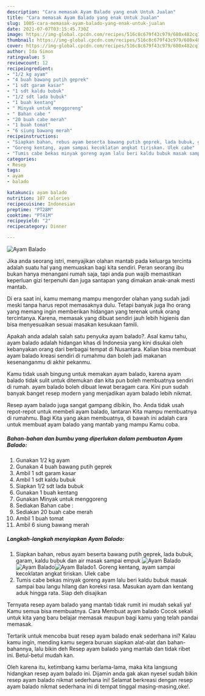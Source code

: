 ```yaml
---
description: "Cara memasak Ayam Balado yang enak Untuk Jualan"
title: "Cara memasak Ayam Balado yang enak Untuk Jualan"
slug: 1005-cara-memasak-ayam-balado-yang-enak-untuk-jualan
date: 2021-07-07T03:15:45.730Z
image: https://img-global.cpcdn.com/recipes/516c8c679f43c979/680x482cq70/ayam-balado-foto-resep-utama.jpg
thumbnail: https://img-global.cpcdn.com/recipes/516c8c679f43c979/680x482cq70/ayam-balado-foto-resep-utama.jpg
cover: https://img-global.cpcdn.com/recipes/516c8c679f43c979/680x482cq70/ayam-balado-foto-resep-utama.jpg
author: Ida Simon
ratingvalue: 5
reviewcount: 12
recipeingredient:
- "1/2 kg ayam"
- "4 buah bawang putih geprek"
- "1 sdt garam kasar"
- "1 sdt kaldu bubuk"
- "1/2 sdt lada bubuk"
- "1 buah kentang"
- " Minyak untuk menggoreng"
- " Bahan cabe "
- "20 buah cabe merah"
- "1 buah tomat"
- "6 siung bawang merah"
recipeinstructions:
- "Siapkan bahan, rebus ayam beserta bawang putih geprek, lada bubuk, garam, kaldu bubuk dan air masak sampai empuk"
- "Goreng kentang, ayam sampai kecoklatan angkat tiriskan. Ulek cabe"
- "Tumis cabe bekas minyak goreng ayam lalu beri kaldu bubuk masak sampai bau langu hilang dan koreksi rasa. Masukan ayam dan kentang aduk hingga rata. Siap deh disajikan"
categories:
- Resep
tags:
- ayam
- balado

katakunci: ayam balado 
nutrition: 107 calories
recipecuisine: Indonesian
preptime: "PT28M"
cooktime: "PT41M"
recipeyield: "2"
recipecategory: Dinner

---
```



![Ayam Balado](https://img-global.cpcdn.com/recipes/516c8c679f43c979/680x482cq70/ayam-balado-foto-resep-utama.jpg)

Jika anda seorang istri, menyajikan olahan mantab pada keluarga tercinta adalah suatu hal yang memuaskan bagi kita sendiri. Peran seorang ibu bukan hanya menangani rumah saja, tapi anda pun wajib memastikan keperluan gizi terpenuhi dan juga santapan yang dimakan anak-anak mesti mantab.

Di era  saat ini, kamu memang mampu mengorder olahan yang sudah jadi meski tanpa harus repot memasaknya dulu. Tetapi banyak juga lho orang yang memang ingin memberikan hidangan yang terenak untuk orang tercintanya. Karena, memasak yang dibuat sendiri jauh lebih higienis dan bisa menyesuaikan sesuai masakan kesukaan famili. 



Apakah anda adalah salah satu penyuka ayam balado?. Asal kamu tahu, ayam balado adalah hidangan khas di Indonesia yang kini disukai oleh kebanyakan orang dari berbagai tempat di Nusantara. Kalian bisa membuat ayam balado kreasi sendiri di rumahmu dan boleh jadi makanan kesenanganmu di akhir pekanmu.

Kamu tidak usah bingung untuk memakan ayam balado, karena ayam balado tidak sulit untuk ditemukan dan kita pun boleh membuatnya sendiri di rumah. ayam balado boleh dibuat lewat beragam cara. Kini pun sudah banyak banget resep modern yang menjadikan ayam balado lebih nikmat.

Resep ayam balado juga sangat gampang dibikin, lho. Anda tidak usah repot-repot untuk membeli ayam balado, lantaran Kita mampu membuatnya di rumahmu. Bagi Kita yang akan membuatnya, di bawah ini adalah cara untuk membuat ayam balado yang mantab yang mampu Kamu coba.

<!--inarticleads1-->

##### Bahan-bahan dan bumbu yang diperlukan dalam pembuatan Ayam Balado:

1. Gunakan 1/2 kg ayam
1. Gunakan 4 buah bawang putih geprek
1. Ambil 1 sdt garam kasar
1. Ambil 1 sdt kaldu bubuk
1. Siapkan 1/2 sdt lada bubuk
1. Gunakan 1 buah kentang
1. Gunakan  Minyak untuk menggoreng
1. Sediakan  Bahan cabe :
1. Sediakan 20 buah cabe merah
1. Ambil 1 buah tomat
1. Ambil 6 siung bawang merah




<!--inarticleads2-->

##### Langkah-langkah menyiapkan Ayam Balado:

1. Siapkan bahan, rebus ayam beserta bawang putih geprek, lada bubuk, garam, kaldu bubuk dan air masak sampai empuk
<img src="https://img-global.cpcdn.com/steps/64aa959bedceeeeb/160x128cq70/ayam-balado-langkah-memasak-1-foto.jpg" alt="Ayam Balado"><img src="https://img-global.cpcdn.com/steps/5a54e3a75da3654e/160x128cq70/ayam-balado-langkah-memasak-1-foto.jpg" alt="Ayam Balado"><img src="https://img-global.cpcdn.com/steps/1374f7a807532499/160x128cq70/ayam-balado-langkah-memasak-1-foto.jpg" alt="Ayam Balado">1. Goreng kentang, ayam sampai kecoklatan angkat tiriskan. Ulek cabe
1. Tumis cabe bekas minyak goreng ayam lalu beri kaldu bubuk masak sampai bau langu hilang dan koreksi rasa. Masukan ayam dan kentang aduk hingga rata. Siap deh disajikan




Ternyata resep ayam balado yang mantab tidak rumit ini mudah sekali ya! Kamu semua bisa membuatnya. Cara Membuat ayam balado Cocok sekali untuk kita yang baru belajar memasak maupun bagi kamu yang telah pandai memasak.

Tertarik untuk mencoba buat resep ayam balado enak sederhana ini? Kalau kamu ingin, mending kamu segera buruan siapkan alat-alat dan bahan-bahannya, lalu bikin deh Resep ayam balado yang mantab dan tidak ribet ini. Betul-betul mudah kan. 

Oleh karena itu, ketimbang kamu berlama-lama, maka kita langsung hidangkan resep ayam balado ini. Dijamin anda gak akan nyesel sudah bikin resep ayam balado nikmat sederhana ini! Selamat berkreasi dengan resep ayam balado nikmat sederhana ini di tempat tinggal masing-masing,oke!.

